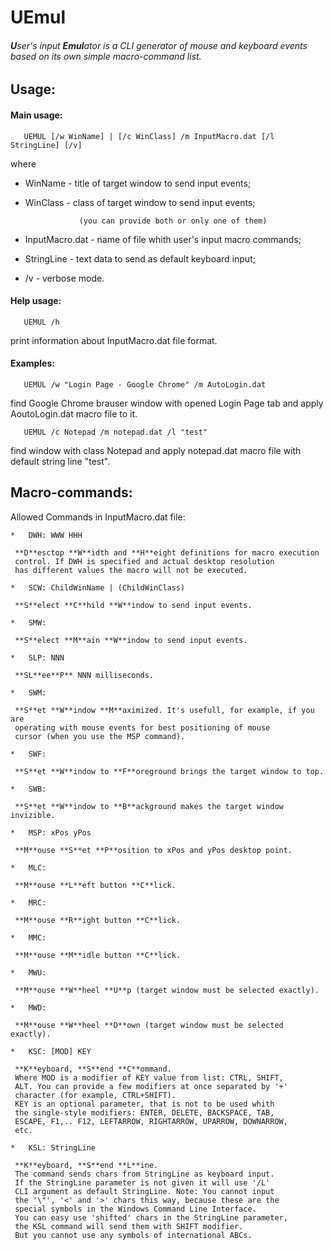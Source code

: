 # UEmul

###### **U**ser's input **Emul**ator is a CLI generator of mouse and keyboard events based on its own simple macro-command list.

## Usage:

#### Main usage:

```
   UEMUL [/w WinName] | [/c WinClass] /m InputMacro.dat [/l StringLine] [/v]
```

 where

*   WinName        - title of target window to send input events;
*   WinClass       - class of target window to send input events;

                    (you can provide both or only one of them)

*   InputMacro.dat - name of file whith user's input macro commands;
*   StringLine     - text data to send as default keyboard input;
*   /v             - verbose mode.

#### Help usage:

```
   UEMUL /h
```
  
 print information about InputMacro.dat file format.

#### Examples:

```
   UEMUL /w "Login Page - Google Chrome" /m AutoLogin.dat
```

 find Google Chrome brauser window with opened Login Page tab
 and apply AoutoLogin.dat macro file to it.

```
   UEMUL /c Notepad /m notepad.dat /l "test"
```

 find window with class Notepad and apply notepad.dat macro
 file with default string line "test".


## Macro-commands:

Allowed Commands in InputMacro.dat file:

```
*   DWH: WWW HHH
```
     **D**esctop **W**idth and **H**eight definitions for macro execution
     control. If DWH is specified and actual desktop resolution
     has different values the macro will not be executed.
```
*   SCW: ChildWinName | (ChildWinClass)
```
     **S**elect **C**hild **W**indow to send input events.
```
*   SMW:
```
     **S**elect **M**ain **W**indow to send input events.
```
*   SLP: NNN
```
     **SL**ee**P** NNN milliseconds.
```
*   SWM:
```
     **S**et **W**indow **M**aximized. It's usefull, for example, if you are
     operating with mouse events for best positioning of mouse
     cursor (when you use the MSP command).
```
*   SWF:
```
     **S**et **W**indow to **F**oreground brings the target window to top.
```
*   SWB:
```
     **S**et **W**indow to **B**ackground makes the target window invizible.
```
*   MSP: xPos yPos
```
     **M**ouse **S**et **P**osition to xPos and yPos desktop point.
```
*   MLC:
```
     **M**ouse **L**eft button **C**lick.
```
*   MRC:
```
     **M**ouse **R**ight button **C**lick.
```
*   MMC:
```
     **M**ouse **M**idle button **C**lick.
```
*   MWU:
```
     **M**ouse **W**heel **U**p (target window must be selected exactly).
```
*   MWD:
```
     **M**ouse **W**heel **D**own (target window must be selected exactly).
```
*   KSC: [MOD] KEY
```
     **K**eyboard, **S**end **C**ommand.
     Where MOD is a modifier of KEY value from list: CTRL, SHIFT,
     ALT. You can provide a few modifiers at once separated by '+'
     character (for example, CTRL+SHIFT).
     KEY is an optional parameter, that is not to be used whith
     the single-style modifiers: ENTER, DELETE, BACKSPACE, TAB,
     ESCAPE, F1,.. F12, LEFTARROW, RIGHTARROW, UPARROW, DOWNARROW,
     etc.
```
*   KSL: StringLine
```
     **K**eyboard, **S**end **L**ine.
     The command sends chars from StringLine as keyboard input.
     If the StringLine parameter is not given it will use '/L'
     CLI argument as default StringLine. Note: You cannot input
     the '\"', '<' and '>' chars this way, because these are the
     special symbols in the Windows Command Line Interface.
     You can easy use 'shifted' chars in the StringLine parameter,
     the KSL command will send them with SHIFT modifier.
     But you cannot use any symbols of international ABCs.

